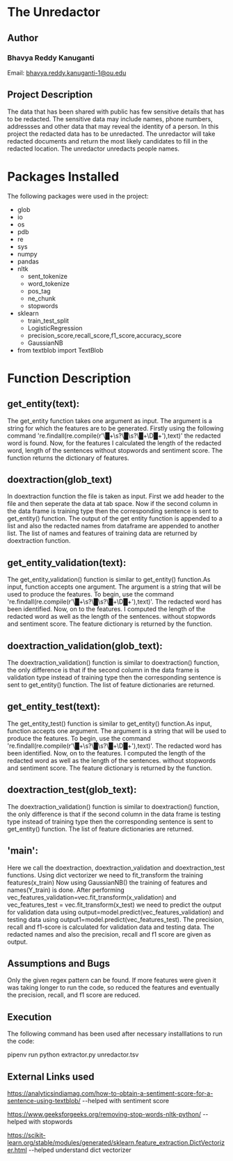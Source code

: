 # The Unredactor
## Author

### Bhavya Reddy Kanuganti
Email: bhavya.reddy.kanuganti-1@ou.edu

## Project Description
The data that has been shared with public has few sensitive details that has to be redacted. 
The sensitive data may include names, phone numbers, addressses and other data that may reveal the identity of a person.
In this project the redacted data has to be unredacted. The unredactor will take redacted documents and return the most 
likely candidates to fill in the redacted location.
The unredactor unredacts people names.

# Packages Installed
The following packages were used in the project:
- glob
- io
- os
- pdb
- re
- sys
- numpy 
- pandas
- nltk
  - sent_tokenize
  - word_tokenize
  - pos_tag
  - ne_chunk
  - stopwords
- sklearn
  - train_test_split
  - LogisticRegression
  - precision_score,recall_score,f1_score,accuracy_score
  - GaussianNB
- from textblob import TextBlob

# Function Description

## get_entity(text):

The get_entity function takes one argument as input. The argument is a string 
for which the features are to be generated. Firstly using the following command
're.findall(re.compile(r'\█+\s?\█\s?\█+\D█+'),text)' the redacted word is found.
Now, for the features I calculated the length of the redacted word, length of the sentences 
without stopwords and sentiment score. The function returns the dictionary of features.

## doextraction(glob_text)

In doextraction function the file is taken as input. First we add header to the file and
then seperate the data at tab space. Now if the second column in the data frame is training 
type then the corresponding sentence is sent to get_entity() function. The output of the get entity 
function is appended to a list and also the redacted names from dataframe are appended to 
another list. The list of names and features of training data are returned by doextraction function.

## get_entity_validation(text):

The get_entity_validation() function is similar to get_entity() function.As input, function accepts one argument.
The argument is a string that will be used to produce the features. To begin, use the command 
're.findall(re.compile(r'\█+\s?\█\s?\█+\D█+'),text)'. The redacted word has been identified.
Now, on to the features. I computed the length of the redacted word as well as the length of the sentences.
without stopwords and sentiment score. The feature dictionary is returned by the function.

## doextraction_validation(glob_text):

The doextraction_validation() function is similar to doextraction() function, the only difference is that
if the second column in the data frame is validation type instead of training
type then the corresponding sentence is sent to get_entity() function. The list of feature dictionaries are returned.

## get_entity_test(text):

The get_entity_test() function is similar to get_entity() function.As input, function accepts one argument.
The argument is a string that will be used to produce the features. To begin, use the command 
're.findall(re.compile(r'\█+\s?\█\s?\█+\D█+'),text)'. The redacted word has been identified.
Now, on to the features. I computed the length of the redacted word as well as the length of the sentences.
without stopwords and sentiment score. The feature dictionary is returned by the function.

## doextraction_test(glob_text):

The doextraction_validation() function is similar to doextraction() function, the only difference is that
if the second column in the data frame is testing type instead of training
type then the corresponding sentence is sent to get_entity() function. The list of feature dictionaries are returned.

## '__main__':
Here we call the doextraction, doextraction_validation and doextraction_test functions.
Using dict vectorizer we need to fit_transform the training features(x_train)
Now using GaussianNB() the training of features and names(Y_train) is done.
After performing  vec_features_validation=vec.fit_transform(x_validation) and 
vec_features_test = vec.fit_transform(x_test) we need to predict the output for validation data
using output=model.predict(vec_features_validation) and testing data using output1=model.predict(vec_features_test).
The precision, recall and f1-score is calculated for validation data and testing data.
The redacted names and also the precision, recall and f1 score are given as output.

## Assumptions and Bugs

Only the given regex pattern can be found. 
If more features were given it was taking longer to run the code, so reduced the features and eventually
the precision, recall, and f1 score are reduced.


## Execution

The following command has been used after necessary installlations to run the code:
 
pipenv run python extractor.py unredactor.tsv

## External Links used

https://analyticsindiamag.com/how-to-obtain-a-sentiment-score-for-a-sentence-using-textblob/ --helped with sentiment score

https://www.geeksforgeeks.org/removing-stop-words-nltk-python/ --helped with stopwords

https://scikit-learn.org/stable/modules/generated/sklearn.feature_extraction.DictVectorizer.html --helped understand dict vectorizer




